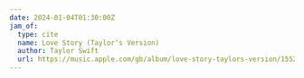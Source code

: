 ```yaml
---
date: 2024-01-04T01:30:00Z
jam_of:
  type: cite
  name: Love Story (Taylor’s Version)
  author: Taylor Swift
  url: https://music.apple.com/gb/album/love-story-taylors-version/1552791073?i=1552791427
---
```

